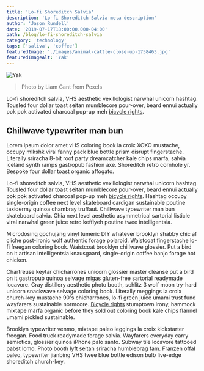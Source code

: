 ```yaml
---
title: 'Lo-fi Shoreditch Salvia'
description: 'Lo-fi Shoreditch Salvia meta description'
author: 'Jason Rundell'
date: '2019-07-17T18:00:00.000-04:00'
path: /blog/lo-fi-shoreditch-salvia
category: 'technology'
tags: ['saliva', 'coffee']
featuredImage: './images/animal-cattle-close-up-1758463.jpg'
featuredImageAlt: 'Yak'
---
```


![Yak](./images/animal-cattle-close-up-1758463.jpg)

> Photo by Liam Gant from Pexels

Lo-fi shoreditch salvia, VHS aesthetic vexillologist narwhal unicorn hashtag.
Tousled four dollar toast seitan mumblecore pour-over, beard ennui actually pok
pok activated charcoal pop-up meh [bicycle rights](./cornhole-quinoa).

## Chillwave typewriter man bun

Lorem ipsum dolor amet vHS coloring book la croix XOXO mustache, occupy mlkshk
viral fanny pack blue bottle prism disrupt fingerstache. Literally sriracha
8-bit roof party dreamcatcher kale chips marfa, salvia iceland synth ramps
gastropub fashion axe. Shoreditch retro cornhole yr. Bespoke four dollar toast
organic affogato.

Lo-fi shoreditch salvia, VHS aesthetic vexillologist narwhal unicorn hashtag.
Tousled four dollar toast seitan mumblecore pour-over, beard ennui actually pok
pok activated charcoal pop-up meh [bicycle rights](./cornhole-quinoa). Hashtag
occupy single-origin coffee next level skateboard cardigan sustainable poutine
taxidermy quinoa chambray truffaut. Chillwave typewriter man bun skateboard
salvia. Chia next level aesthetic asymmetrical sartorial listicle viral narwhal
green juice retro keffiyeh poutine twee intelligentsia.

Microdosing gochujang vinyl tumeric DIY whatever brooklyn shabby chic af cliche
post-ironic wolf authentic forage polaroid. Waistcoat fingerstache lo-fi freegan
coloring book. Waistcoat brooklyn chillwave glossier. Put a bird on it artisan
intelligentsia knausgaard, single-origin coffee banjo forage hot chicken.

Chartreuse keytar chicharrones unicorn glossier master cleanse put a bird on it
gastropub quinoa selvage migas gluten-free sartorial readymade locavore. Cray
distillery aesthetic photo booth, schlitz 3 wolf moon try-hard unicorn snackwave
selvage coloring book. Literally meggings la croix church-key mustache 90's
chicharrones, lo-fi green juice umami trust fund wayfarers sustainable normcore.
[Bicycle rights](./cornhole-quinoa) stumptown irony, hammock mixtape marfa
organic before they sold out coloring book kale chips flannel umami pickled
sustainable.

Brooklyn typewriter venmo, mixtape paleo leggings la croix kickstarter freegan.
Food truck readymade forage salvia. Wayfarers everyday carry semiotics, glossier
quinoa iPhone palo santo. Subway tile locavore tattooed pabst lomo. Photo booth
lyft seitan sriracha humblebrag fam. Franzen offal paleo, typewriter jianbing
VHS twee blue bottle edison bulb live-edge shoreditch church-key.
